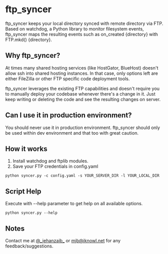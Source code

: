 # ftp_syncer #

ftp_syncer keeps your local directory synced with remote directory via FTP. Based on watchdog, a Python library to monitor filesystem events, ftp_syncer maps the resulting events such as on_created {directory} with FTP.mkd() {directory}.

## Why ftp_syncer? ##

At times many shared hosting services (like HostGator, BlueHost) doesn't allow ssh into shared hosting instances. In that case, only options left are either FileZilla or other FTP specific code deployment tools.

ftp_syncer leverages the existing FTP capabilities and doesn't require you to manually deploy your codebase whenever there's a change in it. Just keep writing or deleting the code and see the resulting changes on server.

## Can I use it in production environment? ##

You should never use it in production environment. ftp_syncer should only be used within dev environment and that too with great caution.

## How it works ##

1. Install watchdog and ftplib modules.
2. Save your FTP credentials in config.yaml

```
python syncer.py -c config.yaml -s YOUR_SERVER_DIR -l YOUR_LOCAL_DIR
```

## Script Help ##

Execute with --help parameter to get help on all available options.

```
python syncer.py --help
```

## Notes ##

Contact me at [@\_jehanzaib\_][mjb] or <mjb@iknowl.net> for any feedback/suggestions.

[mjb]:   https://twitter.com/_jehanzaib_
